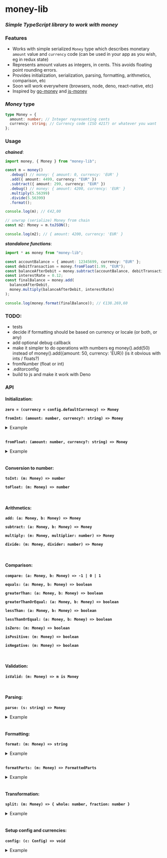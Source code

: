 # money-lib

### _Simple TypeScript library to work with money_

### Features

- Works with simple serialized `Money` type which describes monetary `amount` value and `currency` code
  (can be used in your app as you wish, eg in redux state)
- Represents amount values as integers, in cents. This avoids floating point rounding errors.
- Provides initialization, serialization, parsing, formatting, arithmetics, comparison, etc
- Soon will work everywhere (browsers, node, deno, react-native, etc)
- Inspired by [go-money](https://github.com/Rhymond/go-money) and [js-money](https://github.com/davidkalosi/js-money)

### _Money_ type

```ts
type Money = {
  amount: number; // Integer representing cents
  currency: string; // Currency code (ISO 4217) or whatever you want
};
```

### Usage

**_chained_**:

```ts
import money, { Money } from "money-lib";

const m = money()
  .debug() // money: { amount: 0, currency: 'EUR' }
  .add({ amount: 4499, currency: "EUR" })
  .subtract({ amount: 299, currency: "EUR" })
  .debug() // money: { amount: 4200, currency: 'EUR' }
  .multiply(5.56399)
  .divide(5.56399)
  .format();

console.log(m); // €42,00

// unwrap (serialize) Money from chain
const m2: Money = m.toJSON();

console.log(m2); // { amount: 4200, currency: 'EUR' }
```

**_standalone functions_**:

```ts
import * as money from "money-lib";

const accountBalance = { amount: 12345699, currency: "EUR" };
const debitTransaction = money.fromFloat(1.99, "EUR");
const balanceAfterDebit = money.subtract(accountBalance, debitTransaction);
const interestRate = 0.12;
const finalBalance = money.add(
  balanceAfterDebit,
  money.multiply(balanceAfterDebit, interestRate)
);

console.log(money.format(finalBalance)); // €138.269,60
```

### TODO:

- tests
- decide if formatting should be based on currency or locale (or both, or any)
- add optional debug callback
- make it simpler to do operations with numbers eg money().add(50) instead of money().add({amount: 50, currency: 'EUR}) (is it obvious with ints / floats?)
- fromNumber (float or int)
- .editorconfig
- build to js and make it work with Deno

### API

#### Initialization:

**`zero = (currency = config.defaultCurrency) => Money`**

**`fromInt: (amount: number, currency?: string) => Money`**

<details>
  <summary>Example</summary>

```js
fromInt(4299, 'EUR') -> Money{amount: 4299, currency: "EUR"};
```

</details>
<br/>

**`fromFloat: (amount: number, currency?: string) => Money`**

<details>
  <summary>Example</summary>

```js
fromFloat(42.99, 'EUR') -> Money{amount: 4299, currency: "EUR"};
fromFloat(42.999, 'EUR') -> Money{amount: 4299, currency: "EUR"};
fromFloat(42.9, 'EUR') -> Money{amount: 4290, currency: "EUR"};
```

</details>
<br/>

#### Conversion to number:

**`toInt: (m: Money) => number`**

**`toFloat: (m: Money) => number`**

<br/>

#### Arithmetics:

**`add: (a: Money, b: Money) => Money`**

**`subtract: (a: Money, b: Money) => Money`**

**`multiply: (m: Money, multiplier: number) => Money`**

**`divide: (m: Money, divider: number) => Money`**

<br/>

#### Comparison:

**`compare: (a: Money, b: Money) => -1 | 0 | 1`**

**`equals: (a: Money, b: Money) => boolean`**

**`greaterThan: (a: Money, b: Money) => boolean`**

**`greaterThanOrEqual: (a: Money, b: Money) => boolean`**

**`lessThan: (a: Money, b: Money) => boolean`**

**`lessThanOrEqual: (a: Money, b: Money) => boolean`**

**`isZero: (m: Money) => boolean`**

**`isPositive: (m: Money) => boolean`**

**`isNegative: (m: Money) => boolean`**

<br/>

#### Validation:

**`isValid: (m: Money) => m is Money`**

<br/>

#### Parsing:

**`parse: (s: string) => Money`**

<details>
  <summary>Example</summary>

```js
parse("€123.555,99") -> Money{amount: 12355599, currency: "EUR"};

// default currency
parse("123.555,99") -> Money{amount: 12355599, currency: "EUR"};

// comma decimal separator
parse("€123555,99") -> Money{amount: 12355599, currency: "EUR"};

// dot decimal separator
parse("€123555.99") -> Money{amount: 12355599, currency: "EUR"};

// no fraction digits
parse("4299") -> Money{amount: 429900, currency: "EUR"};

// 1 fraction digit
parse("€123555.1") -> Money{amount: 12355510, currency: "EUR"};

// more than 2 fraction digits
parse("€123555.999") -> Money{amount: 12355599, currency: "EUR"};

// invalid input
parse("€123555.99") -> Money{amount: 0, currency: "EUR"};
```

</details>
<br/>

#### Formatting:

**`format: (m: Money) => string`**

<details>
  <summary>Example</summary>

```js
format({amount: 12355599, currency: 'EUR'}) -> "€123.555,99"
```

</details>
<br/>

**`formatParts: (m: Money) => FormattedParts`**

<details>
  <summary>Example</summary>

```js
formatParts({amount: 12355599, currency: 'EUR'}) -> {
  whole: '123555',
  wholeFormatted: '123.555',
  cents: '99',
  currencySymbol: '€',
  decimalSeparator: ',',
}
```

</details>
<br/>

#### Transformation:

**`split: (m: Money) => { whole: number, fraction: number }`**

<details>
  <summary>Example</summary>

```js
split({amount: 4599, currency: 'EUR'}) -> {whole: 45, fraction: 99}
```

</details>
<br/>

#### Setup config and currencies:

**`config: (c: Config) => void`**

<details>
  <summary>Example</summary>

```ts
type Config = {
  defaultCurrency?: string;
  currencies?: Array<{
    code: "EUR";
    symbol: "€";
    decimalSeparator: "." | ",";
  }>;
};

money.config({
  defaultCurrency: "EUR",
  currencies: [
    {
      code: "EUR",
      symbol: "€",
      decimalSeparator: ",",
    },
    {
      code: "USD",
      symbol: "$",
      decimalSeparator: ".",
    },
  ],
});
```

</details>
